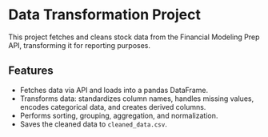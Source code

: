 # Data Transformation Project

This project fetches and cleans stock data from the Financial Modeling Prep API, transforming it for reporting purposes.

## Features

- Fetches data via API and loads into a pandas DataFrame.
- Transforms data: standardizes column names, handles missing values, encodes categorical data, and creates derived columns.
- Performs sorting, grouping, aggregation, and normalization.
- Saves the cleaned data to `cleaned_data.csv`.